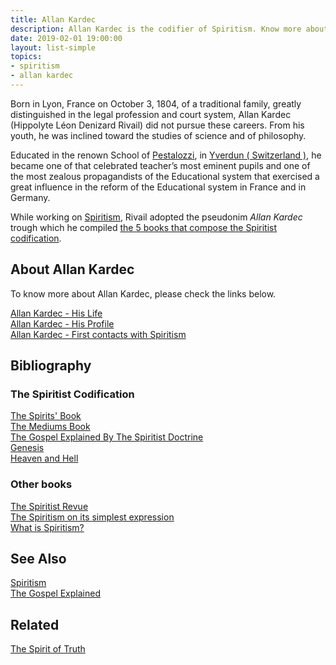 ```yaml
---
title: Allan Kardec
description: Allan Kardec is the codifier of Spiritism. Know more about this very important personality.
date: 2019-02-01 19:00:00
layout: list-simple
topics:
- spiritism
- allan kardec
---
```


Born in Lyon, France on October 3, 1804, of a traditional family, greatly distinguished in 
the legal profession and court system, Allan Kardec (Hippolyte Léon Denizard Rivail) did not pursue these careers. 
From his youth, he was inclined toward the studies of science and of philosophy.

Educated in the renown School of [Pestalozzi](../johann-pestalozzi), in 
[Yverdun ( Switzerland )](https://www.yverdon-les-bains.ch/), he became one of that celebrated 
teacher’s most eminent pupils and one of the most zealous propagandists of the Educational system that exercised a 
great influence in the reform of the Educational system in France and in Germany.

While working on [Spiritism](/spiritism), Rivail adopted the pseudonim _Allan Kardec_ 
trough which he compiled [the 5 books that compose the Spiritist codification](/spiritism/codification).

## About Allan Kardec
To know more about Allan Kardec, please check the links below.

[Allan Kardec - His Life](life)  
[Allan Kardec - His Profile](profile)  
[Allan Kardec - First contacts with Spiritism](spiritism)  



## Bibliography
### The Spiritist Codification
[The Spirits' Book](/books/spirits-book)  
[The Mediums Book](/books/mediums-book)  
[The Gospel Explained By The Spiritist Doctrine](/books/gospel-according-spiritism)  
[Genesis](/books/genesis)  
[Heaven and Hell](/books/heaven-and-hell)  

### Other books
[The Spiritist Revue](/books/spiritist-revue)  
[The Spiritism on its simplest expression](/books/spiritism-simplest-expression)  
[What is Spiritism?](/books/what-is-spiritism)  

## See Also
[Spiritism](/spiritism)  
[The Gospel Explained](/gospel)  

## Related
[The Spirit of Truth](../the-spirit-of-truth)  
